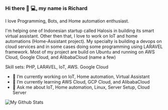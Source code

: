 ### Hi there 👋 💻, my name is Richard
I love Programming, Bots, and Home automation enthusiast.

I'm helping one of Indonesian startup called Halosis in building its smart virtual assistant. Other then that, I love to work on IoT and home automations (Home-Assistant project). My specialty is building a devops on cloud services and in some cases doing some programming using LARAVEL framework. Most of my project are build on Ubuntu and running on AWS Cloud, Google Cloud, and AlibabaCloud  (name a few)

Skill sets: PHP, LARAVEL, IoT, AWS. Google Cloud


<!--
**ranrinc/ranrinc** is a ✨ _special_ ✨ repository because its `README.md` (this file) appears on your GitHub profile.

Here are some ideas to get you started:

- 🔭 I’m currently working on ...
- 🌱 I’m currently learning ...
- 👯 I’m looking to collaborate on ...
- 🤔 I’m looking for help with ...
- 💬 Ask me about ...
- 📫 How to reach me: ...
- 😄 Pronouns: ...
- ⚡ Fun fact: ...
-->

 - 🔭 I’m currently working on IoT, Home automation, Virtual Assistant
 - 🌱 I’m currently learning AWS Cloud, GCP Cloud, and AlibabaCloud 
 - 💬 Ask me about IoT, Home automation, Linux, Server Setup, Cloud Server

![My Github Stats](https://github-readme-stats.vercel.app/api?username=ranrinc&show_icons=true)

